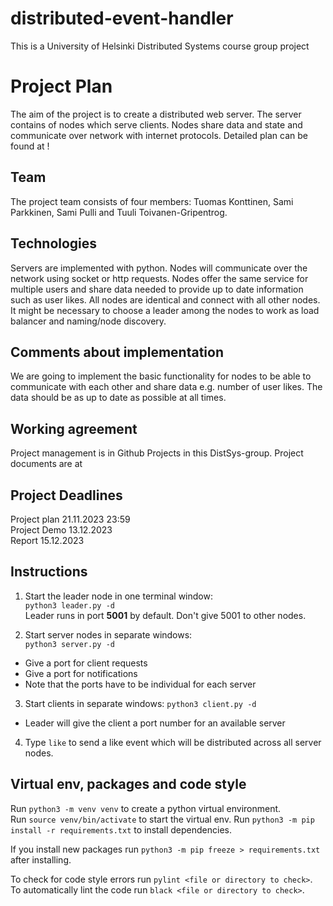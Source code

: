 # distributed-event-handler
This is a University of Helsinki Distributed Systems course group project

# Project Plan 

The aim of the project is to create a distributed web server. The server contains of nodes which serve clients. Nodes share data and state and communicate over network with internet protocols. Detailed plan can be found at <Link>!

## Team

The project team consists of four members: Tuomas Konttinen, Sami Parkkinen, Sami Pulli and Tuuli Toivanen-Gripentrog. 

## Technologies 

Servers are implemented with python. Nodes will communicate over the network using socket or http requests. Nodes offer the same service for multiple users and share data needed to provide up to date information such as user likes. All nodes are identical and connect with all other nodes. It might be necessary to choose a leader among the nodes to work as load balancer and naming/node discovery.

## Comments about implementation

We are going to implement the basic functionality for nodes to be able to communicate with each other and share data e.g. number of user likes. The data should be as up to date as possible at all times.

## Working agreement

Project management is in Github Projects in this DistSys-group.
Project documents are at <Link to Shared drive>

## Project Deadlines

Project plan 21.11.2023 23:59  
Project Demo 13.12.2023  
Report 15.12.2023  

## Instructions

1) Start the leader node in one terminal window:  
 `python3 leader.py -d`  
 Leader runs in port **5001** by default. Don't give 5001 to other nodes.

2) Start server nodes in separate windows:  
  `python3 server.py -d`
  * Give a port for client requests
  * Give a port for notifications
  * Note that the ports have to be individual for each server
3) Start clients in separate windows:
  `python3 client.py -d`
  * Leader will give the client a port number for an available server
4) Type `like` to send a like event which will be distributed across all server nodes. 

## Virtual env, packages and code style

Run `python3 -m venv venv` to create a python virtual environment.  
Run `source venv/bin/activate` to start the virtual env.
Run `python3 -m pip install -r requirements.txt` to install dependencies.

If you install new packages run `python3 -m pip freeze > requirements.txt` after installing.  

To check for code style errors run `pylint <file or directory to check>`.  
To automatically lint the code run `black <file or directory to check>`. 